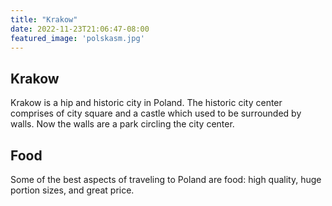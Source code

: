 ```yaml
---
title: "Krakow"
date: 2022-11-23T21:06:47-08:00
featured_image: 'polskasm.jpg'
---
```


## Krakow
Krakow is a hip and historic city in Poland. The historic city center comprises of city square and a castle which used to be surrounded by walls. Now the walls are a park circling the city center.

## Food
Some of the best aspects of traveling to Poland are food: high quality, huge portion sizes, and great price.

